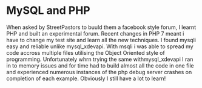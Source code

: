 # MySQL and PHP
When asked by StreetPastors to buuld them a facebook style forum, I learnt PHP and built an experimental forum. Recent changes in PHP 7 meant i have to change my test site and learn all the new techniques. I found mysqli easy and reliable unlike mysql_xdevapi. With msqli i was able to spread my code accross multiple files utilising the Object Oriented style of programming. Unfortunately whrn trying the same withmysql_xdevapi I ran in to memory issues and for time had to build almost all the code in one file and experienced numerous instances of the php debug server crashes on completion of each example.
Obviously I still have a lot to learn!
